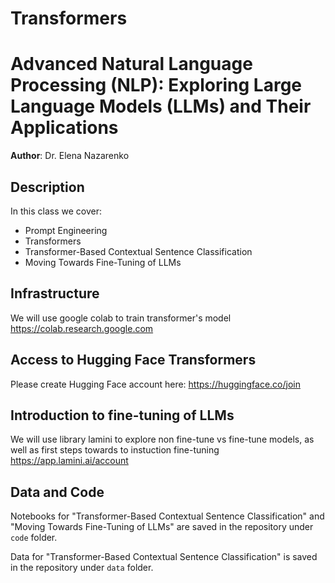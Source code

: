 # Transformers
# Advanced Natural Language Processing (NLP): Exploring Large Language Models (LLMs) and Their Applications
**Author**: Dr. Elena Nazarenko

## Description
In this class we cover:

- Prompt Engineering
- Transformers
- Transformer-Based Contextual Sentence Classification
- Moving Towards Fine-Tuning of LLMs

## Infrastructure
We will use google colab to train transformer's model
https://colab.research.google.com

## Access to Hugging Face Transformers
Please create Hugging Face account here: 
https://huggingface.co/join

## Introduction to fine-tuning of LLMs
We will use library lamini to explore non fine-tune vs fine-tune models, as well as first steps towards to instuction fine-tuning
https://app.lamini.ai/account

## Data and Code
Notebooks for "Transformer-Based Contextual Sentence Classification"
and "Moving Towards Fine-Tuning of LLMs" are saved in the repository under `code` folder.

Data for "Transformer-Based Contextual Sentence Classification" is saved in the repository under `data` folder.
